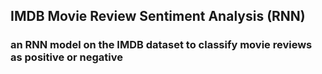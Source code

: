 
## IMDB Movie Review Sentiment Analysis (RNN)

### an RNN model on the IMDB dataset to classify movie reviews as positive or negative